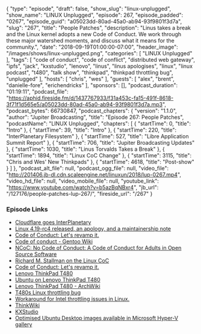 {
  "type": "episode",
  "draft": false,
  "show_slug": "linux-unplugged",
  "show_name": "LINUX Unplugged",
  "episode": 267,
  "episode_padded": "0267",
  "episode_guid": "a05023dd-80ad-45a0-ab94-93f9801f3d7a",
  "slug": "267",
  "title": "People Patches",
  "description": "Linus takes a break and the Linux kernel adopts a new Code of Conduct. We work through these major watershed moments, and discuss what it means for the community.",
  "date": "2018-09-19T01:00:00-07:00",
  "header_image": "/images/shows/linux-unplugged.png",
  "categories": [
    "LINUX Unplugged"
  ],
  "tags": [
    "code of conduct",
    "code of conflict",
    "distributed web gateway",
    "ipfs",
    "jack",
    "kxstudio",
    "lenovo",
    "linus",
    "linus apologises",
    "linux",
    "linux podcast",
    "t480",
    "talk show",
    "thinkpad",
    "thinkpad throttling bug",
    "unplugged"
  ],
  "hosts": [
    "chris",
    "wes"
  ],
  "guests": [
    "alex",
    "brent",
    "danielle-fore",
    "erichendricks"
  ],
  "sponsors": [],
  "podcast_duration": "01:19:11",
  "podcast_file": "https://aphid.fireside.fm/d/1437767933/f31a453c-fa15-491f-8618-3f71f1d565e5/a05023dd-80ad-45a0-ab94-93f9801f3d7a.mp3",
  "podcast_bytes": 66730847,
  "podcast_chapters": {
    "version": "1.1.0",
    "author": "Jupiter Broadcasting",
    "title": "Episode 267: People Patches",
    "podcastName": "LINUX Unplugged",
    "chapters": [
      {
        "startTime": 0,
        "title": "Intro"
      },
      {
        "startTime": 39,
        "title": "Intro"
      },
      {
        "startTime": 220,
        "title": "InterPlanetary Filesystem"
      },
      {
        "startTime": 527,
        "title": "Libre Application Summit Report"
      },
      {
        "startTime": 706,
        "title": "Jupiter Broadcasting Updates"
      },
      {
        "startTime": 1030,
        "title": "Linus Torvalds Takes a Break"
      },
      {
        "startTime": 1894,
        "title": "Linux CoC Change"
      },
      {
        "startTime": 3115,
        "title": "Chris and Wes' New Thinkpads"
      },
      {
        "startTime": 4618,
        "title": "Post-show"
      }
    ]
  },
  "podcast_alt_file": null,
  "podcast_ogg_file": null,
  "video_file": "http://201406.jb-dl.cdn.scaleengine.net/linuxun/2018/lup-0267.mp4",
  "video_hd_file": null,
  "video_mobile_file": null,
  "youtube_link": "https://www.youtube.com/watch?v=b5azBqNBxr4",
  "jb_url": "/127176/people-patches-lup-267/",
  "fireside_url": "/267"
}


### Episode Links

  * [Cloudflare goes InterPlanetary](https://blog.cloudflare.com/distributed-web-gateway/ "Cloudflare goes InterPlanetary")
  * [Linux 4.19-rc4 released, an apology, and a maintainership note](https://lore.kernel.org/lkml/CA+55aFy+Hv9O5citAawS+mVZO+ywCKd9NQ2wxUmGsz9ZJzqgJQ@mail.gmail.com/ "Linux 4.19-rc4 released, an apology, and a maintainership note")
  * [Code of Conduct: Let's revamp it.](https://git.kernel.org/pub/scm/linux/kernel/git/torvalds/linux.git/commit/?id=8a104f8b5867c682d994ffa7a74093c54469c11f "Code of Conduct: Let's revamp it.")
  * [Code of conduct - Gentoo Wiki](https://wiki.gentoo.org/wiki/Project:Council/Code_of_conduct "Code of conduct - Gentoo Wiki")
  * [NCoC: No Code of Conduct: A Code of Conduct for Adults in Open Source Software](https://github.com/domgetter/NCoC "NCoC: No Code of Conduct: A Code of Conduct for Adults in Open Source Software")
  * [Richard M. Stallman on the Linux CoC](https://www.reddit.com/r/linux/comments/9gvg29/richard_m_stallman_on_the_linux_coc/ "Richard M. Stallman on the Linux CoC")
  * [Code of Conduct: Let's revamp it.](https://github.com/torvalds/linux/commit/8a104f8b5867c682d994ffa7a74093c54469c11f#commitcomment-30535013 "Code of Conduct: Let's revamp it.")
  * [Lenovo ThinkPad T480](https://www.lenovo.com/us/en/laptops/thinkpad/thinkpad-t-series/ThinkPad-T480/p/22TP2TT4800 "Lenovo ThinkPad T480")
  * [Ubuntu on Lenovo ThinkPad T480](https://certification.ubuntu.com/hardware/201801-26056/ "Ubuntu on Lenovo ThinkPad T480")
  * [Lenovo ThinkPad T480 - ArchWiki](https://wiki.archlinux.org/index.php/Lenovo_ThinkPad_T480 "Lenovo ThinkPad T480 - ArchWiki")
  * [T480s Linux throttling bug](https://www.reddit.com/r/thinkpad/comments/870u0a/t480s_linux_throttling_bug/ "T480s Linux throttling bug")
  * [Workaround for Intel throttling issues in Linux.](https://github.com/erpalma/lenovo-throttling-fix "Workaround for Intel throttling issues in Linux.")
  * [ThinkWiki](https://www.thinkwiki.org/wiki/Category:T480 "ThinkWiki")
  * [KXStudio](http://kxstudio.linuxaudio.org/ "KXStudio")
  * [Optimised Ubuntu Desktop images available in Microsoft Hyper-V gallery](https://blog.ubuntu.com/2018/09/17/optimised-ubuntu-desktop-images-available-in-microsoft-hyper-v-gallery "Optimised Ubuntu Desktop images available in Microsoft Hyper-V gallery")


